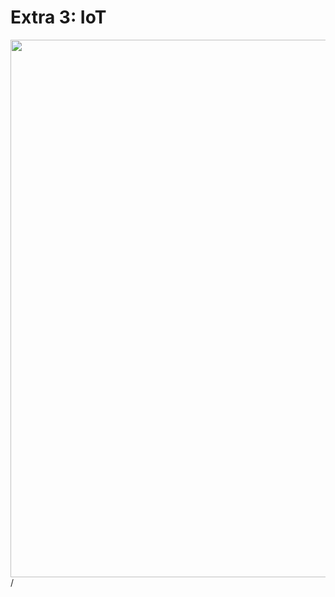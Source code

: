 # Extra 3: IoT

<div>
  <img border="rounded" src="/extra-3.jpeg" width="860">
</div>

<div class="absolute right-5px bottom-5px">
<SlideCurrentNo /> / <SlidesTotal />
</div>